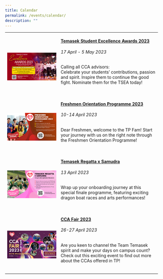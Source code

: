 ```yaml
---
title: Calendar
permalink: /events/calendar/
description: ""
---
```

<table>
	<tbody><tr>
		<td style="width:35%">
			<br>
				<img src="/images/Home/tsea 2023 cover.jpg" style="display:block;margin-left:auto;margin-right:auto;">
		</td>
		<td style="width:65%"><br>
			<a href="/events/tsea/overview/"><h4 style="margin-top:0%">Temasek Student Excellence Awards 2023</h4></a>
				<h6 style="margin-top:0%"><i>17 April - 5 May  2023</i></h6>
				<p style="margin-top:0%">
					Calling all CCA advisors: <br>Celebrate your students’ contributions, passion and spirit. Inspire them to continue the good fight. Nominate them for the TSEA today!
				</p>
			<br>
		</td>
	</tr>
		<tr>
		<td style="width:35%">
			<br>
				<img src="/images/Home/FO_2023.jpg" style="display:block;margin-left:auto;margin-right:auto;">
		</td>
		<td style="width:65%"><br>
			<a href="/events/freshmen-orientation-programme-2023/"><h4 style="margin-top:0%">Freshmen Orientation Programme 2023</h4></a>
				<h6 style="margin-top:0%"><i>10-14 April 2023</i></h6>
				<p style="margin-top:0%">
					Dear Freshmen, welcome to the TP Fam! Start your journey with us on the right note through the Freshmen Orientation Programme!
				</p>
			<br>
		</td>
	</tr>
		<tr>
		<td style="width:35%">
			<br>
				<img src="/images/Home/Regatta_2023.jpg" style="display:block;margin-left:auto;margin-right:auto;">
		</td>
		<td style="width:65%"><br>
			<a href="/events/freshmen-orientation-programme-2023/#temasek-regatta-x-samudra"><h4 style="margin-top:0%">Temasek Regatta x Samudra</h4></a>
				<h6 style="margin-top:0%"><i>13 April 2023</i></h6>
				<p style="margin-top:0%">
					Wrap up your onboarding journey at this special finale programme, featuring exciting dragon boat races and arts performances!
				</p>
			<br>
		</td>
	</tr>	
	<tr>
		<td style="width:35%">
			<br>
				<img src="/images/Home/CCA Fair 2023.jpg" style="display:block;margin-left:auto;margin-right:auto;">
		</td>
		<td style="width:65%"><br>
			<a href="/events/ccafair2023/"><h4 style="margin-top:0%">CCA Fair 2023</h4></a>
				<h6 style="margin-top:0%"><i>26-27 April 2023</i></h6>
				<p style="margin-top:0%">
					Are you keen to channel the Team Temasek spirit and make your days on campus count? Check out this exciting event to find out more about the CCAs offered in TP!
				</p>
			<br>
		</td>
	</tr>

</tbody></table>